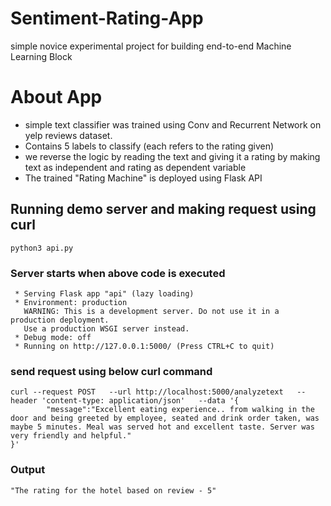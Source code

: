 # Sentiment-Rating-App 
simple novice experimental project for building end-to-end Machine Learning Block

# About App

- simple text classifier was trained using Conv and Recurrent Network on yelp reviews dataset.
- Contains 5 labels to classify (each refers to the rating given)
- we reverse the logic by reading the text and giving it a rating by making text as independent and rating as dependent   variable 
-  The trained "Rating Machine" is deployed using Flask API

## Running demo server and making request using curl
```
python3 api.py
```
### Server starts when above code is executed 
```
 * Serving Flask app "api" (lazy loading)
 * Environment: production
   WARNING: This is a development server. Do not use it in a production deployment.
   Use a production WSGI server instead.
 * Debug mode: off
 * Running on http://127.0.0.1:5000/ (Press CTRL+C to quit)

```

### send request using below curl command

```
curl --request POST   --url http://localhost:5000/analyzetext   --header 'content-type: application/json'   --data '{
        "message":"Excellent eating experience.. from walking in the door and being greeted by employee, seated and drink order taken, was maybe 5 minutes. Meal was served hot and excellent taste. Server was very friendly and helpful."
}'
```
### Output 

```
"The rating for the hotel based on review - 5"

```
